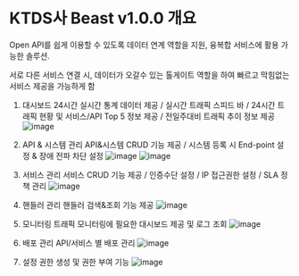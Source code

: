# KTDS사 Beast v1.0.0 개요

Open API를 쉽게 이용할 수 있도록 데이터 연계 역할을 지원, 융복합 서비스에 활용 가능한 솔루션.

서로 다른 서비스 연결 시, 데이터가 오갈수 있는 톨게이트 역할을 하여 빠르고 막힘없는 서비스 제공을 가능하게 함

1. 대시보드
   24시간 실시간 통계 데이터 제공 / 실시간 트래픽 스피드 바 / 24시간 트래픽 현황 및 서비스/API Top 5 정보 제공 / 전일주대비 트래픽 추이 정보 제공
   ![image](https://github.com/qweqwerq/work/assets/88891704/a4b2bdc7-81c8-46f4-8478-61911fa2624b)


2. API & 시스템 관리
   API&시스템 CRUD 기능 제공 / 시스템 등록 시 End-point 설정 & 장애 전파 차단 설정
  ![image](https://github.com/qweqwerq/work/assets/88891704/1cafbc80-23a6-4187-aeb9-a2795a266e16)
  ![image](https://github.com/qweqwerq/work/assets/88891704/03f89608-6618-43c4-a4a5-3686e120ae37)


3. 서비스 관리
   서비스 CRUD 기능 제공 / 인증수단 설정 / IP 접근권한 설정 / SLA 정책 관리
   ![image](https://github.com/qweqwerq/work/assets/88891704/41691501-2f94-46e4-9c97-f0634cf94c2f)


4. 핸들러 관리
   핸들러 검색&조회 기능 제공
  ![image](https://github.com/qweqwerq/work/assets/88891704/72096638-5055-4074-ae3e-206051d90026)


5. 모니터링
   트래픽 모니터링에 필요한 대시보드 제공 및 로그 조회
   ![image](https://github.com/qweqwerq/work/assets/88891704/79390749-6f01-4e62-aafc-aa74d594d5e9)


6. 배포 관리
   API/서비스 별 배포 관리
   ![image](https://github.com/qweqwerq/work/assets/88891704/bfd57452-f12e-4e36-bdf6-4af338f06391)


7. 설정
   권한 생성 및 권한 부여 기능
   ![image](https://github.com/qweqwerq/work/assets/88891704/0dbe44f8-034e-40a1-a164-5487216d540a)


